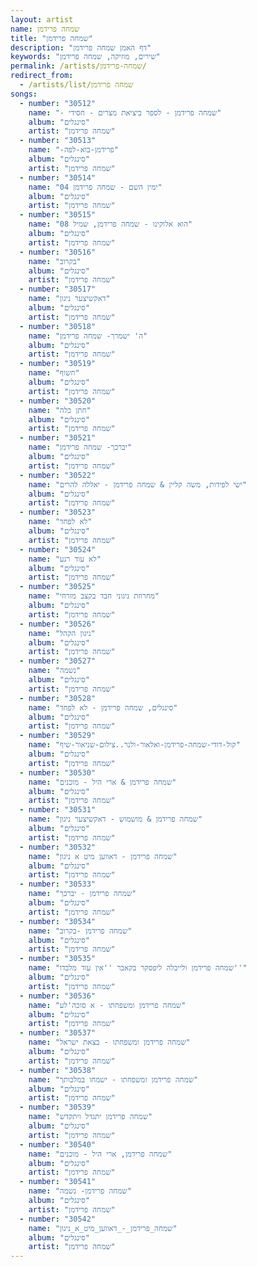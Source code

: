 ```yaml
---
layout: artist
name: שמחה פרידמן
title: "שמחה פרידמן"
description: "דף האמן שמחה פרידמן"
keywords: "שירים, מוזיקה, שמחה פרידמן"
permalink: /artists/שמחה-פרידמן/
redirect_from:
  - /artists/list/שמחה פרידמן
songs:
  - number: "30512"
    name: "- שמחה פרידמן - לספר ביציאת מצרים - חסידי"
    album: "סינגלים"
    artist: "שמחה פרידמן"
  - number: "30513"
    name: "-פרידמן-בוא-לפה"
    album: "סינגלים"
    artist: "שמחה פרידמן"
  - number: "30514"
    name: "04 ימין השם - שמחה פרידמן"
    album: "סינגלים"
    artist: "שמחה פרידמן"
  - number: "30515"
    name: "08 הוא אלוקינו - שמחה פרידמן, שמיל"
    album: "סינגלים"
    artist: "שמחה פרידמן"
  - number: "30516"
    name: "בקרוב"
    album: "סינגלים"
    artist: "שמחה פרידמן"
  - number: "30517"
    name: "דאקשיצער ניגון"
    album: "סינגלים"
    artist: "שמחה פרידמן"
  - number: "30518"
    name: "ה' ישמרך- שמחה פרידמן"
    album: "סינגלים"
    artist: "שמחה פרידמן"
  - number: "30519"
    name: "חשוף"
    album: "סינגלים"
    artist: "שמחה פרידמן"
  - number: "30520"
    name: "חתן כלה"
    album: "סינגלים"
    artist: "שמחה פרידמן"
  - number: "30521"
    name: "יברכך- שמחה פרידמן"
    album: "סינגלים"
    artist: "שמחה פרידמן"
  - number: "30522"
    name: "ישי לפידות, משה קליין & שמחה פרידמן - יאללה להרים"
    album: "סינגלים"
    artist: "שמחה פרידמן"
  - number: "30523"
    name: "לא לפחד"
    album: "סינגלים"
    artist: "שמחה פרידמן"
  - number: "30524"
    name: "לא עוד רגע"
    album: "סינגלים"
    artist: "שמחה פרידמן"
  - number: "30525"
    name: "מחרוזת ניגוני חבד בקצב מזרחי"
    album: "סינגלים"
    artist: "שמחה פרידמן"
  - number: "30526"
    name: "ניגון הקהל"
    album: "סינגלים"
    artist: "שמחה פרידמן"
  - number: "30527"
    name: "נשמה"
    album: "סינגלים"
    artist: "שמחה פרידמן"
  - number: "30528"
    name: "סינגלים, שמחה פרידמן - לא לפחד"
    album: "סינגלים"
    artist: "שמחה פרידמן"
  - number: "30529"
    name: "קול-דודי-שמחה-פרידמן-ואלאור-ולנר..צילום-שניאור-שיף"
    album: "סינגלים"
    artist: "שמחה פרידמן"
  - number: "30530"
    name: "שמחה פרידמן & ארי היל - מוכנים"
    album: "סינגלים"
    artist: "שמחה פרידמן"
  - number: "30531"
    name: "שמחה פרידמן & מושמוש - דאקשיצער ניגון"
    album: "סינגלים"
    artist: "שמחה פרידמן"
  - number: "30532"
    name: "שמחה פרידמן - דאווען מיט א ניגון"
    album: "סינגלים"
    artist: "שמחה פרידמן"
  - number: "30533"
    name: "שמחה פרידמן - יברכך"
    album: "סינגלים"
    artist: "שמחה פרידמן"
  - number: "30534"
    name: "שמחה פרידמן -בקרוב"
    album: "סינגלים"
    artist: "שמחה פרידמן"
  - number: "30535"
    name: "שמחה פרידמן ולייבלה ליפסקר בקאבר ''אין עוד מלבדו''"
    album: "סינגלים"
    artist: "שמחה פרידמן"
  - number: "30536"
    name: "שמחה פרידמן ומשפחתו - א סוכה'לע"
    album: "סינגלים"
    artist: "שמחה פרידמן"
  - number: "30537"
    name: "שמחה פרידמן ומשפחתו - בצאת ישראל"
    album: "סינגלים"
    artist: "שמחה פרידמן"
  - number: "30538"
    name: "שמחה פרידמן ומשפחתו - ישמחו במלכותך"
    album: "סינגלים"
    artist: "שמחה פרידמן"
  - number: "30539"
    name: "שמחה פרידמן יתגדל ויתקדש"
    album: "סינגלים"
    artist: "שמחה פרידמן"
  - number: "30540"
    name: "שמחה פרידמן, ארי היל - מוכנים"
    album: "סינגלים"
    artist: "שמחה פרידמן"
  - number: "30541"
    name: "שמחה פרידמן- נשמה"
    album: "סינגלים"
    artist: "שמחה פרידמן"
  - number: "30542"
    name: "שמחה_פרידמן_-_דאווען_מיט_א_ניגון"
    album: "סינגלים"
    artist: "שמחה פרידמן"
---
```

